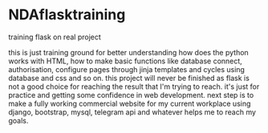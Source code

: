 # NDAflasktraining
training flask on real project

this is just training ground for better understanding how does the python works with HTML, how to make basic functions like database connect, authorisation, configure pages through jinja templates and cycles using database and css and so on. this project will never be finished as flask is not a good choice for reaching the result that I'm trying to reach. it's just for practice and getting some confidence in web development. next step is to make a fully working commercial website for my current workplace using django, bootstrap, mysql, telegram api and whatever helps me to reach my goals.
